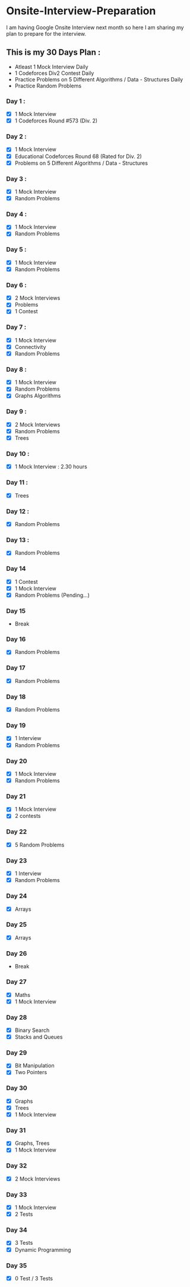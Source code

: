 # Onsite-Interview-Preparation
I am having Google Onsite Interview next month so here I am sharing my plan to prepare for the interview.

## This is my 30 Days Plan :
- Atleast 1 Mock Interview Daily
- 1 Codeforces Div2 Contest Daily
- Practice Problems on 5 Different Algorithms / Data - Structures Daily 
- Practice Random Problems

### Day 1 :
- [x] 1 Mock Interview 
- [x] 1 Codeforces Round #573 (Div. 2) 

### Day 2 :
- [x] 1 Mock Interview
- [x] Educational Codeforces Round 68 (Rated for Div. 2) 
- [x] Problems on 5 Different Algorithms / Data - Structures

### Day 3 :
- [x] 1 Mock Interview
- [x] Random Problems

### Day 4 :
- [x] 1 Mock Interview
- [x] Random Problems

### Day 5 :
- [x] 1 Mock Interview
- [x] Random Problems 

### Day 6 :
- [x] 2 Mock Interviews
- [x] Problems
- [x] 1 Contest

### Day 7 :
- [x] 1 Mock Interview
- [x] Connectivity
- [x] Random Problems

### Day 8 : 
- [x] 1 Mock Interview
- [x] Random Problems
- [x] Graphs Algorithms

### Day 9 :
- [x] 2 Mock Interviews
- [x] Random Problems
- [x] Trees

### Day 10 :
- [x] 1 Mock Interview : 2.30 hours

### Day 11 :
- [x] Trees

### Day 12 :
- [x] Random Problems 

### Day 13 :
- [x] Random Problems

### Day 14
- [x] 1 Contest
- [x] 1 Mock Interview 
- [x] Random Problems (Pending...)

### Day 15
- Break

### Day 16
- [x] Random Problems

### Day 17
- [x] Random Problems

### Day 18
- [x] Random Problems

### Day 19
- [x] 1 Interview
- [x] Random Problems

### Day 20
- [x] 1 Mock Interview
- [x] Random Problems

### Day 21
- [x] 1 Mock Interview
- [x] 2 contests

### Day 22
- [x] 5 Random Problems

### Day 23
- [x] 1 Interview
- [x] Random Problems 

### Day 24
- [x] Arrays 

### Day 25
- [x] Arrays 

### Day 26
- Break

### Day 27
- [x] Maths
- [x] 1 Mock Interview

### Day 28
- [x] Binary Search 
- [x] Stacks and Queues

### Day 29
- [x] Bit Manipulation
- [x] Two Pointers

### Day 30
- [x] Graphs
- [x] Trees 
- [x] 1 Mock Interview

### Day 31
- [x] Graphs, Trees
- [x] 1 Mock Interview 

### Day 32
- [x] 2 Mock Interviews

### Day 33
- [x] 1 Mock Interview
- [x] 2 Tests

### Day 34
- [x] 3 Tests
- [x] Dynamic Programming

### Day 35
- [x] 0 Test / 3 Tests
